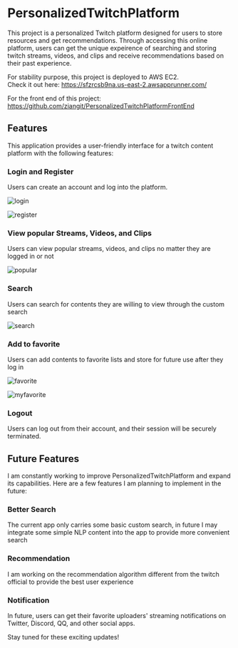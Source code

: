 # PersonalizedTwitchPlatform
This project is a personalized Twitch platform designed for users to store resources and get recommendations. 
Through accessing this online platform, users can get the unique expeirence of searching and storing twitch streams, videos, and clips and receive recommendations 
based on their past experience.

For stability purpose, this project is deployed to AWS EC2. <br />
Check it out here: 
https://sfzrcsb9na.us-east-2.awsapprunner.com/

For the front end of this project:
https://github.com/ziangit/PersonalizedTwitchPlatformFrontEnd

## Features

This application provides a user-friendly interface for a twitch content platform with the following features:

### Login and Register

Users can create an account and log into the platform. 

![login](https://github.com/ziangit/PersonalizedTwitchPlatform/assets/110576506/8ca80574-04d9-4de1-92ec-bc96ce860911)

![register](https://github.com/ziangit/PersonalizedTwitchPlatform/assets/110576506/2ef9b76d-b5c1-4d6d-98fa-f2bb9c2a5ecf)



### View popular Streams, Videos, and Clips

Users can view popular streams, videos, and clips no matter they are logged in or not

![popular](https://github.com/ziangit/PersonalizedTwitchPlatform/assets/110576506/573669cc-bef8-4888-8dcf-f3e43a2100b3)


### Search

Users can search for contents they are willing to view through the custom search

![search](https://github.com/ziangit/PersonalizedTwitchPlatform/assets/110576506/4045f673-1aba-46cb-8564-5cbadbc2c697)


### Add to favorite

Users can add contents to favorite lists and store for future use after they log in

![favorite](https://github.com/ziangit/PersonalizedTwitchPlatform/assets/110576506/4b7ca5fb-bec6-4106-81ad-7d998669ec61)

![myfavorite](https://github.com/ziangit/PersonalizedTwitchPlatform/assets/110576506/acca2b74-0104-41e6-b4af-7eb05632a097)


### Logout

Users can log out from their account, and their session will be securely terminated.

## Future Features

I am constantly working to improve PersonalizedTwitchPlatform and expand its capabilities. Here are a few features I am planning to implement in the future:

### Better Search

The current app only carries some basic custom search, in future I may integrate some simple NLP content into the app to provide more convenient search

### Recommendation

I am working on the recommendation algorithm different from the twitch official to provide the best user experience

### Notification

In future, users can get their favorite uploaders' streaming notifications on Twitter, Discord, QQ, and other social apps.  


Stay tuned for these exciting updates!
